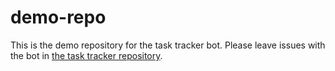 # demo-repo

This is the demo repository for the task tracker bot.  Please leave issues with the bot in [the task tracker repository](https://github.com/task-tracking/task-tracker).
